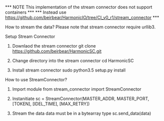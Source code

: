 *** NOTE This implementation of the stream connector does not support containers ***
*** Instead use https://github.com/beirbear/HarmonicIO/tree/CI_v0_r1/stream_connector ***



How to stream the data?
Please note that stream connector require urllib3.

Setup Stream Connector
1. Downlaod the stream connector
git clone https://github.com/beirbear/HarmonicSC.git

2. Change directory into the stream connector
cd HarmonicSC

3. Install stream connector
sudo python3.5 setup.py install


How to use StreamConnector?

1. Import module
from stream_connector import StreamConnector

2. Instanitiate
sc = StreamConnector(MASTER_ADDR, MASTER_PORT, [TOKEN], [IDEL_TIME], [MAX_RETRY])

3. Stream the data
data must be in a bytearray type
sc.send_data(data)
